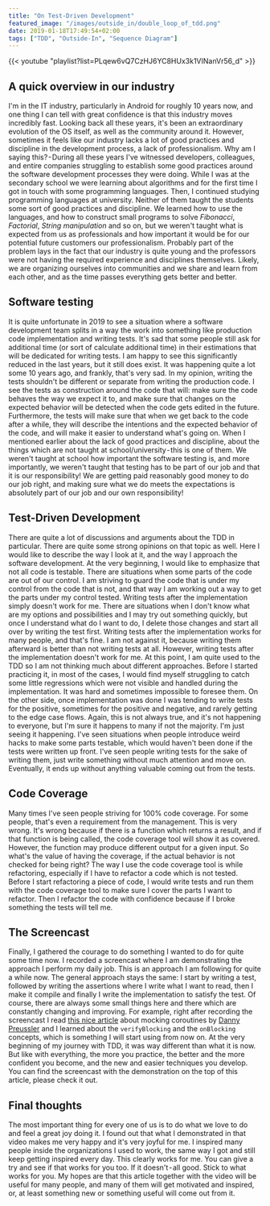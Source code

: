 ```yaml
---
title: "On Test-Driven Development"
featured_image: "/images/outside_in/double_loop_of_tdd.png"
date: 2019-01-18T17:49:54+02:00
tags: ["TDD", "Outside-In", "Sequence Diagram"]
---
```


{{< youtube "playlist?list=PLqew6vQ7CzHJ6YC8HUx3k1VINanVr56_d" >}}

## A quick overview in our industry
I'm in the IT industry, particularly in Android for roughly 10 years now, and one thing I can tell with great confidence is that this industry moves incredibly fast. Looking back all these years, it's been an extraordinary evolution of the OS itself, as well as the community around it. However, sometimes it feels like our industry lacks a lot of good practices and discipline in the development process, a lack of professionalism. Why am I saying this? - During all these years I've witnessed developers, colleagues, and entire companies struggling to establish some good practices around the software development processes they were doing. While I was at the secondary school we were learning about algorithms and for the first time I got in touch with some programming languages. Then, I continued studying programming languages at university. Neither of them taught the students some sort of good practices and discipline. We learned how to use the languages, and how to construct small programs to solve *Fibonacci*, *Factorial*, *String manipulation* and so on, but we weren't taught what is expected from us as professionals and how important it would be for our potential future customers our professionalism. Probably part of the problem lays in the fact that our industry is quite young and the professors were not having the required experience and disciplines themselves. Likely, we are organizing ourselves into communities and we share and learn from each other, and as the time passes everything gets better and better.

## Software testing
It is quite unfortunate in 2019 to see a situation where a software development team splits in a way the work into something like production code implementation and writing tests. It's sad that some people still ask for additional time (or sort of calculate additional time) in their estimations that will be dedicated for writing tests. I am happy to see this significantly reduced in the last years, but it still does exist. It was happening quite a lot some 10 years ago, and frankly, that's very sad. In my opinion, writing the tests shouldn't be different or separate from writing the production code. I see the tests as construction around the code that will: make sure the code behaves the way we expect it to, and make sure that changes on the expected behavior will be detected when the code gets edited in the future. Furthermore, the tests will make sure that when we get back to the code after a while, they will describe the intentions and the expected behavior of the code, and will make it easier to understand what's going on. When I mentioned earlier about the lack of good practices and discipline, about the things which are not taught at school/university - this is one of them. We weren't taught at school how important the software testing is, and more importantly, we weren't taught that testing has to be part of our job and that it is our responsibility! We are getting paid reasonably good money to do our job right, and making sure what we do meets the expectations is absolutely part of our job and our own responsibility!

## Test-Driven Development
There are quite a lot of discussions and arguments about the TDD in particular. There are quite some strong opinions on that topic as well. Here I would like to describe the way I look at it, and the way I approach the software development. At the very beginning, I would like to emphasize that not all code is testable. There are situations when some parts of the code are out of our control. I am striving to guard the code that is under my control from the code that is not, and that way I am working out a way to get the parts under my control tested. Writing tests after the implementation simply doesn't work for me. There are situations when I don't know what are my options and possibilities and I may try out something quickly, but once I understand what do I want to do, I delete those changes and start all over by writing the test first. Writing tests after the implementation works for many people, and that's fine. I am not against it, because writing them afterward is better than not writing tests at all. However, writing tests after the implementation doesn't work for me. At this point, I am quite used to the TDD so I am not thinking much about different approaches. Before I started practicing it, in most of the cases, I would find myself struggling to catch some little regressions which were not visible and handled during the implementation. It was hard and sometimes impossible to foresee them. On the other side, once implementation was done I was tending to write tests for the positive, sometimes for the positive and negative, and rarely getting to the edge case flows. Again, this is not always true, and it's not happening to everyone, but I'm sure it happens to many if not the majority. I'm just seeing it happening. I've seen situations when people introduce weird hacks to make some parts testable, which would haven't been done if the tests were written up front. I've seen people writing tests for the sake of writing them, just write something without much attention and move on. Eventually, it ends up without anything valuable coming out from the tests.

## Code Coverage
Many times I've seen people striving for 100% code coverage. For some people, that's even a requirement from the management. This is very wrong. It's wrong because if there is a function which returns a result, and if that function is being called, the code coverage tool will show it as covered. However, the function may produce different output for a given input. So what's the value of having the coverage, if the actual behavior is not checked for being right? The way I use the code coverage tool is while refactoring, especially if I have to refactor a code which is not tested. Before I start refactoring a piece of code, I would write tests and run them with the code coverage tool to make sure I cover the parts I want to refactor. Then I refactor the code with confidence because if I broke something the tests will tell me.

## The Screencast
Finally, I gathered the courage to do something I wanted to do for quite some time now. I recorded a screencast where I am demonstrating the approach I perform my daily job. This is an approach I am following for quite a while now. The general approach stays the same: I start by writing a test, followed by writing the assertions where I write what I want to read, then I make it compile and finally I write the implementation to satisfy the test. Of course, there are always some small things here and there which are constantly changing and improving. For example, right after recording the screencast I read [this nice article](https://medium.com/@dpreussler/mocking-coroutines-7024073a8c09) about mocking coroutines by [Danny Preussler](https://twitter.com/PreusslerBerlin) and I learned about the `verifyBlocking` and the `onBlocking` concepts, which is something I will start using from now on. At the very beginning of my journey with TDD, it was way different than what it is now. But like with everything, the more you practice, the better and the more confident you become, and the new and easier techniques you develop. You can find the screencast with the demonstration on the top of this article, please check it out.

## Final thoughts
The most important thing for every one of us is to do what we love to do and feel a great joy doing it. I found out that what I demonstrated in that video makes me very happy and it's very joyful for me. I inspired many people inside the organizations I used to work, the same way I got and still keep getting inspired every day. This clearly works for me. You can give a try and see if that works for you too. If it doesn't - all good. Stick to what works for you. My hopes are that this article together with the video will be useful for many people, and many of them will get motivated and inspired, or, at least something new or something useful will come out from it.
